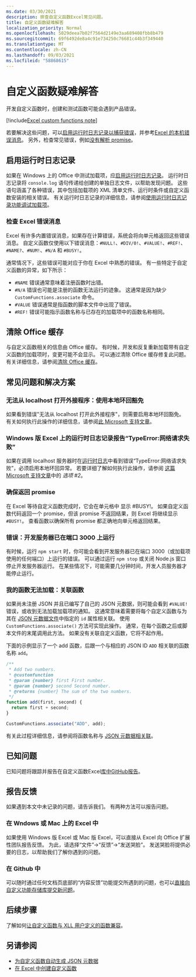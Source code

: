 ```yaml
---
ms.date: 03/30/2021
description: 排查自定义函数Excel常见问题。
title: 自定义函数疑难解答
localization_priority: Normal
ms.openlocfilehash: 5029deea7b02f7564d2149e3aa689408fbb8b479
ms.sourcegitcommit: 69f6492de8a4c91e734250c76681c44b3f349440
ms.translationtype: MT
ms.contentlocale: zh-CN
ms.lasthandoff: 09/03/2021
ms.locfileid: "58868615"
---
```

# <a name="troubleshoot-custom-functions"></a>自定义函数疑难解答

开发自定义函数时，创建和测试函数可能会遇到产品错误。

[!include[Excel custom functions note](../includes/excel-custom-functions-note.md)]

若要解决这些问题，可以[启用运行时日志记录以捕获错误](#enable-runtime-logging)，并参考[Excel 的本机错误消息](#check-for-excel-error-messages)。 另外，检查常见错误，例如[没有解析 promise](#ensure-promises-return)。

## <a name="enable-runtime-logging"></a>启用运行时日志记录

如果在 Windows 上的 Office 中测试加载项，应[启用运行时日志记录](../testing/runtime-logging.md)。 运行时日志记录将 `console.log` 语句传递给创建的单独日志文件，以帮助发现问题。 这些语句涵盖了各种错误，其中包括加载项的 XML 清单文件、运行时条件或自定义函数安装的相关错误。 有关运行时日志记录的详细信息，请参阅[使用运行时日志记录功能调试加载项](../testing/runtime-logging.md)。

### <a name="check-for-excel-error-messages"></a>检查 Excel 错误消息

Excel 有许多内置错误消息，如果存在计算错误，系统会将向单元格返回这些错误消息。 自定义函数仅使用以下错误消息：`#NULL!`、`#DIV/0!`、`#VALUE!`、`#REF!`、`#NAME?`、`#NUM!`、`#N/A` 和 `#BUSY!`。

通常情况下，这些错误可能对应于你在 Excel 中熟悉的错误。 有一些特定于自定义函数的异常，如下所示：

- `#NAME` 错误通常意味着注册函数时出错。
- `#N/A` 错误也可能是注册的函数无法运行的迹象。 这通常是因为缺少 `CustomFunctions.associate` 命令。
- `#VALUE` 错误通常是指函数的脚本文件中出现了错误。
- `#REF!` 错误可能指示函数名称与已存在的加载项中的函数名称相同。

## <a name="clear-the-office-cache"></a>清除 Office 缓存

与自定义函数相关的信息由 Office 缓存。 有时候，开发和反复重新加载带有自定义函数的加载项时，变更可能不会显示。 可以通过清除 Office 缓存修复此问题。 有关详细信息，请参阅[清除 Office 缓存](../testing/clear-cache.md)。

## <a name="common-problems-and-solutions"></a>常见问题和解决方案

### <a name="cant-open-add-in-from-localhost-use-a-local-loopback-exemption"></a>无法从 localhost 打开外接程序：使用本地环回豁免

如果看到错误"无法从 localhost 打开此外接程序"，则需要启用本地环回豁免。 有关如何执行此操作的详细信息，请参阅[此 Microsoft 支持文章](/office/troubleshoot/office-suite-issues/cannot-open-add-in-from-localhost)。

### <a name="runtime-logging-reports-typeerror-network-request-failed-on-excel-on-windows"></a>Windows 版 Excel 上的运行时日志记录报告“TypeError:网络请求失败”

如果在调用 localhost 服务器时在[运行时日志](custom-functions-troubleshooting.md#enable-runtime-logging)中看到错误“TypeError:网络请求失败”，必须启用本地环回异常。 若要详细了解如何执行此操作，请参阅 [这篇 Microsoft 支持文章](/office/troubleshoot/office-suite-issues/cannot-open-add-in-from-localhost)中的 *选项 #2*。

### <a name="ensure-promises-return"></a>确保返回 promise

在 Excel 等待自定义函数完成时，它会在单元格中 显示 #BUSY!。 如果自定义函数代码返回一个 promise，但该 promise 不返回结果，则 Excel 将继续显示 `#BUSY!`。 查看函数以确保所有 promise 都正确地向单元格返回结果。

### <a name="error-the-dev-server-is-already-running-on-port-3000"></a>错误：开发服务器已在端口 3000 上运行

有时候，运行 `npm start` 时，你可能会看到开发服务器已在端口 3000（或加载项使用的任何端口）上运行的错误。 可以通过运行 `npm stop` 或关闭 Node.js 窗口停止开发服务器运行。 在某些情况下，可能需要几分钟时间，开发人员服务器才能停止运行。

### <a name="my-functions-wont-load-associate-functions"></a>我的函数无法加载：关联函数

如果尚未注册 JSON 并且已编写了自己的 JSON 元数据，则可能会看到 `#VALUE!` 错误，或收到无法加载加载项的通知。 这通常意味着需要将每个自定义函数与为其在 [JSON 元数据文件](custom-functions-json.md)中指定的 `id` 属性相关联。 使用 `CustomFunctions.associate()` 方法可实现此操作。 通常，在每个函数之后或脚本文件的末尾调用此方法。 如果没有关联自定义函数，它将不起作用。

下面的示例显示了一个 add 函数，后跟一个与相应的 JSON ID `ADD` 相关联的函数名称 `add`。

```js
/**
 * Add two numbers.
 * @customfunction
 * @param {number} first First number.
 * @param {number} second Second number.
 * @returns {number} The sum of the two numbers.
 */
function add(first, second) {
  return first + second;
}

CustomFunctions.associate("ADD", add);
```

有关此过程详细信息，请参阅将函数名称与 [JSON 元数据相关联](../excel/custom-functions-json.md#associating-function-names-with-json-metadata)。

## <a name="known-issues"></a>已知问题

已知问题将跟踪并报告在自定义函数Excel[库中GitHub报告](https://github.com/OfficeDev/Excel-Custom-Functions/issues)。

## <a name="reporting-feedback"></a>报告反馈

如果遇到本文中未记录的问题，请告诉我们。 有两种方法可以报告问题。

### <a name="in-excel-on-windows-or-mac"></a>在 Wndows 或 Mac 上的 Excel 中

如果使用 Windows 版 Excel 或 Mac 版 Excel，可以直接从 Excel 向 Office 扩展性团队报告反馈。 为此，请选择“文件”->“反馈”->“发送哭脸”。 发送哭脸将提供必要的日志，以帮助我们了解你遇到的问题。

### <a name="in-github"></a>在 Github 中

可以随时通过任何文档页底部的“内容反馈”功能提交所遇到的问题，也可以[直接向自定义功能存储库提交新问题](https://github.com/OfficeDev/Excel-Custom-Functions/issues)。

## <a name="next-steps"></a>后续步骤
了解如何[让自定义函数与 XLL 用户定义的函数兼容](make-custom-functions-compatible-with-xll-udf.md)。

## <a name="see-also"></a>另请参阅

* [为自定义函数自动生成 JSON 元数据](custom-functions-json-autogeneration.md)
* [在 Excel 中创建自定义函数](custom-functions-overview.md)
